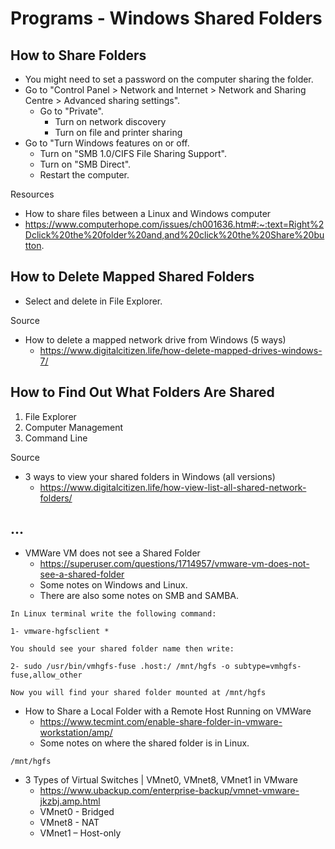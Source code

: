 # Programs - Windows Shared Folders

## How to Share Folders

- You might need to set a password on the computer sharing the folder.
- Go to "Control Panel > Network and Internet > Network and Sharing Centre > Advanced sharing settings".
  - Go to "Private".
    - Turn on network discovery
    - Turn on file and printer sharing
- Go to "Turn Windows features on or off.
  - Turn on "SMB 1.0/CIFS File Sharing Support".
  - Turn on "SMB Direct".
  - Restart the computer.

Resources

- How to share files between a Linux and Windows computer
 - https://www.computerhope.com/issues/ch001636.htm#:~:text=Right%2Dclick%20the%20folder%20and,and%20click%20the%20Share%20button.

## How to Delete Mapped Shared Folders

- Select and delete in File Explorer.

Source

- How to delete a mapped network drive from Windows (5 ways)
  - https://www.digitalcitizen.life/how-delete-mapped-drives-windows-7/

## How to Find Out What Folders Are Shared

1. File Explorer
2. Computer Management
3. Command Line

Source

- 3 ways to view your shared folders in Windows (all versions)
  - https://www.digitalcitizen.life/how-view-list-all-shared-network-folders/

## ...

- VMWare VM does not see a Shared Folder
  - https://superuser.com/questions/1714957/vmware-vm-does-not-see-a-shared-folder
  - Some notes on Windows and Linux.
  - There are also some notes on SMB and SAMBA.

```
In Linux terminal write the following command:

1- vmware-hgfsclient *

You should see your shared folder name then write:

2- sudo /usr/bin/vmhgfs-fuse .host:/ /mnt/hgfs -o subtype=vmhgfs-fuse,allow_other

Now you will find your shared folder mounted at /mnt/hgfs
```

- How to Share a Local Folder with a Remote Host Running on VMWare
  - https://www.tecmint.com/enable-share-folder-in-vmware-workstation/amp/
  - Some notes on where the shared folder is in Linux.

```
/mnt/hgfs
```

- 3 Types of Virtual Switches | VMnet0, VMnet8, VMnet1 in VMware 
  - https://www.ubackup.com/enterprise-backup/vmnet-vmware-jkzbj.amp.html 
  - VMnet0 - Bridged
  - VMnet8 - NAT
  - VMnet1 – Host-only

